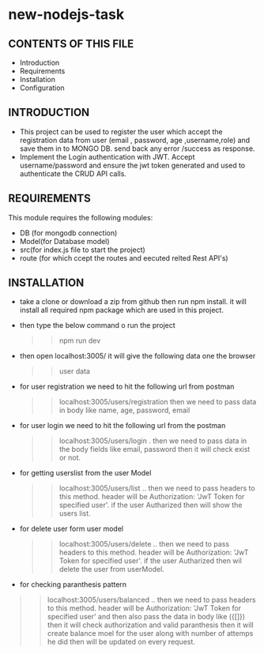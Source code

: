 # new-nodejs-task
CONTENTS OF THIS FILE
---------------------
   
 * Introduction
 * Requirements
 * Installation
 * Configuration
 
INTRODUCTION
------------

* This project can be used to register the user which accept the registration data
  from user (email , password, age ,username,role) and save them in to MONGO DB. 
  send back any error /success as response.
* Implement the Login authentication with JWT. Accept username/password and ensure 
  the jwt token generated and used to authenticate the CRUD API calls.


REQUIREMENTS
------------

This module requires the following modules:

 * DB (for mongodb connection)
 * Model(for Database model)
 * src(for index.js file to start the project)
 * route (for which ccept the routes and eecuted relted Rest API's)
 
 INSTALLATION
 --------------
 
* take a clone or download a zip from github then run npm install.
  it will install all required npm package which are used in this project.
* then type the below command o run the project
  >> npm run dev 
* then open localhost:3005/  it will give the following data one the browser
  >> user data
* for user registration we need to hit the following url from postman
  >> localhost:3005/users/registration
  then we need to pass data in body like name, age, password, email
  
* for user login we need to hit the following url from the postman
  >> localhost:3005/users/login 
   . then we need to pass data in the body fields like email, password then it will check exist or not.
 
* for getting userslist from the user Model
  >> localhost:3005/users/list
   .. then we need to pass headers to this method. header will be 
     Authorization: 'JwT Token for specified user'. if the user Autharized then will show the users list.
     
* for delete user form user model
  >> localhost:3005/users/delete 
  .. then we need to pass headers to this method. header will be 
     Authorization: 'JwT Token for specified user'. if the user Autharized then wil delete the user from userModel.
     
*  for checking paranthesis pattern 
  >> localhost:3005/users/balanced
  .. then we need to pass headers to this method. header will be 
     Authorization: 'JwT Token for specified user' and then also pass the data in body like ({[]})  
     then it will check authorization and valid paranthesis then it will create balance moel for the user
     along with number of attemps he did then will be updated on every request.
